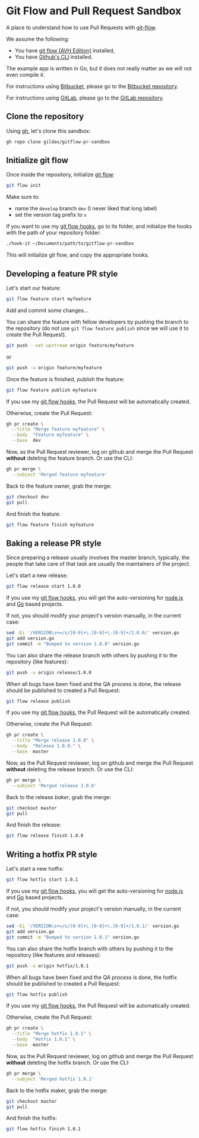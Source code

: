 # Git Flow and Pull Request Sandbox

A place to understand how to use Pull Requests with [git-flow](https://github.com/petervanderdoes/gitflow-avh).

We assume the following:

- You have [git flow (AVH Edition)](https://github.com/petervanderdoes/gitflow-avh) installed,
- You have [Github's CLI](https://cli.github.com) installed.

The example app is written in Go, but it does not really matter as we will not even compile it.

For instructions using [Bitbucket](https://bitbucket.org), please go to the [Bitbucket repository](https://bitbucket.org/gildas_cherruel/gitflow-pr-sandbox).

For instructions using [GitLab](https://gitlab.com/about), please go to the [GitLab repository](https://gitlab.com/gildas_cherruel/gitflow-pr-sandbox).

## Clone the repository

Using [gh](https://cli.github.com), let's clone this sandbox:

```sh
gh repo clone gildas/gitflow-pr-sandbox
```

## Initialize git flow

Once inside the repository, initialize [git flow](https://github.com/petervanderdoes/gitflow-avh):

```sh
git flow init
```

Make sure to:

- name the `develop` branch `dev` (I never liked that long label)
- set the version tag prefix to `v`

If you want to use my [git flow hooks](https://github.com/gildas/gitflow-hooks), go to its folder, and initialize the hooks with the path of your repository folder:
```sh
./hook-it ~/Documents/path/to/gitflow-pr-sandbox
```

This will initialize git flow, and copy the appropriate hooks.

## Developing a feature PR style

Let's start our feature:

```sh
git flow feature start myfeature
```

Add and commit some changes...

You can share the feature with fellow developers by pushing the branch to the repository (do not use `git flow feature publish` since we will use it to create the Pull Request).

```sh
git push --set-upstream origin feature/myfeature
```

or

```sh
git push -u origin feature/myfeature
```

Once the feature is finished, publish the feature:

```sh
git flow feature publish myfeature
```

If you use my [git flow hooks](https://github.com/gildas/gitflow-hooks), the Pull Request will be automatically created.

Otherwise, create the Pull Request:

```sh
gh pr create \
  --title "Merge feature myfeature" \
  --body  "Feature myfeature" \
  --base  dev
```

Now, as the Pull Request reviewer, log on github and merge the Pull Request **without** deleting the feature branch. Or use the CLI:

```sh
gh pr merge \
  --subject 'Merged feature myfeature'
```

Back to the feature owner, grab the merge:

```sh
git checkout dev
git pull
```

And finish the feature:

```sh
git flow feature finish myfeature
```

## Baking a release PR style

Since preparing a release usually involves the master branch, typically, the people that take care of that task are usually the maintainers of the project.

Let's start a new release:

```sh
git flow release start 1.0.0
```

If you use my [git flow hooks](https://github.com/gildas/gitflow-hooks), you will get the auto-versioning for [node.js](https://nodejs.org) and [Go](https://go.dev) based projects.

If not, you should modify your project's version manually, in the current case:

```sh
sed -Ei '/VERSION\s+=/s/[0-9]+\.[0-9]+\.[0-9]+/1.0.0/' version.go
git add version.go
git commit -m "Bumped to version 1.0.0" version.go
```

You can also share the release branch with others by pushing it to the repository (like features):

```sh
git push -u origin release/1.0.0
```

When all bugs have been fixed and the QA process is done, the release should be published to created a Pull Request:

```sh
git flow release publish
```

If you use my [git flow hooks](https://github.com/gildas/gitflow-hooks), the Pull Request will be automatically created.

Otherwise, create the Pull Request:

```sh
gh pr create \
  --title "Merge release 1.0.0" \
  --body  "Release 1.0.0." \
  --base  master
```

Now, as the Pull Request reviewer, log on github and merge the Pull Request **without** deleting the release branch. Or use the CLI:

```sh
gh pr merge \
  --subject 'Merged release 1.0.0'
```

Back to the release _baker_, grab the merge:
```sh
git checkout master
git pull
```

And finish the release:
```sh
git flow release finish 1.0.0
```

## Writing a hotfix PR style

Let's start a new hotfix:

```sh
git flow hotfix start 1.0.1
```

If you use my [git flow hooks](https://github.com/gildas/gitflow-hooks), you will get the auto-versioning for [node.js](https://nodejs.org) and [Go](https://go.dev) based projects.

If not, you should modify your project's version manually, in the current case:

```sh
sed -Ei '/VERSION\s+=/s/[0-9]+\.[0-9]+\.[0-9]+/1.0.1/' version.go
git add version.go
git commit -m "Bumped to version 1.0.1" version.go
```

You can also share the hotfix branch with others by pushing it to the repository (like features and releases):

```sh
git push -u origin hotfix/1.0.1
```

When all bugs have been fixed and the QA process is done, the hotfix should be published to created a Pull Request:

```sh
git flow hotfix publish
```

If you use my [git flow hooks](https://github.com/gildas/gitflow-hooks), the Pull Request will be automatically created.

Otherwise, create the Pull Request:

```sh
gh pr create \
  --title "Merge hotfix 1.0.1" \
  --body  "Hotfix 1.0.1" \
  --base  master
```

Now, as the Pull Request reviewer, log on github and merge the Pull Request **without** deleting the hotfix branch. Or use the CLI:

```sh
gh pr merge \
  --subject 'Merged hotfix 1.0.1'
```

Back to the hotfix maker, grab the merge:
```sh
git checkout master
git pull
```

And finish the hotfix:
```sh
git flow hotfix finish 1.0.1
```
